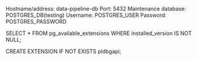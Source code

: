
Hostname/address: data-pipeline-db
Port: 5432
Maintenance database: POSTGRES_DB(testing)
Username: POSTGRES_USER
Password: POSTGRES_PASSWORD

SELECT * FROM pg_available_extensions WHERE installed_version IS NOT NULL;

CREATE EXTENSION IF NOT EXISTS pldbgapi;
